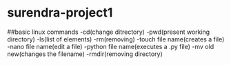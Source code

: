 # surendra-project1
##basic linux commands
-cd(change ditrectory)
-pwd(present working directory)
-ls(list of elements)
-rm(removing)
-touch file name(creates a file)
-nano file name(edit a file)
-python file name(executes a .py file)
-mv old new(changes the filename)
-rmdir(removing directory)
